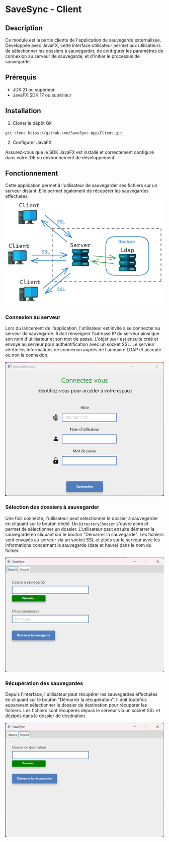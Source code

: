 # SaveSync - Client

## Description
Ce module est la partie cliente de l'application de sauvegarde externalisée. Développée avec JavaFX, cette interface utilisateur permet aux utilisateurs de sélectionner les dossiers à sauvegarder, de configurer les paramètres de connexion au serveur de sauvegarde, et d'initier le processus de sauvegarde.

## Prérequis
- JDK 21 ou supérieur
- JavaFX SDK 17 ou supérieur

## Installation
1. Cloner le dépôt Git
```
git clone https://github.com/SaveSync-App/Client.git
```

2. Configurer JavaFX

Assurez-vous que le SDK JavaFX est installé et correctement configuré dans votre IDE ou environnement de développement.

## Fonctionnement

Cette application permet à l'utilisateur de sauvegarder ses fichiers sur un serveur distant. 
Elle permet également de récupérer les sauvegardes effectuées.
![SaveSync.png](src%2Fmain%2Fresources%2Fimage%2Fdoc%2FSaveSync.png)

### Connexion au serveur

Lors du lancement de l'application, l'utilisateur est invité à se connecter au serveur de sauvegarde. Il doit renseigner l'adresse IP du serveur ainsi que son nom d'utilisateur et son mot de passe.
L'objet `User` est ensuite créé et envoyé au serveur pour authentification avec un socket SSL.
Le serveur vérifie les informations de connexion auprès de l'annuaire LDAP et accepte ou non la connexion.

![ConnectionForm.png](src%2Fmain%2Fresources%2Fimage%2Fdoc%2FConnectionForm.png)

### Sélection des dossiers à sauvegarder

Une fois connecté, l'utilisateur peut sélectionner le dossier à sauvegarder en cliquant sur le bouton dédié. 
Un `DirectoryChooser` s'ouvre alors et permet de sélectionner un dossier.
L'utilisateur peut ensuite démarrer la sauvegarde en cliquant sur le bouton "Démarrer la sauvegarde".
Les fichiers sont envoyés au serveur via un socket SSL et zipés sur le serveur avec les informations concernant la sauvegarde (date et heure) dans le nom du fichier.

![SaveForm.png](src%2Fmain%2Fresources%2Fimage%2Fdoc%2FSaveForm.png)

### Récupération des sauvegardes
Depuis l'interface, l'utilisateur peut récupérer les sauvegardes effectuées en cliquant sur le bouton "Démarrer la récupération".
Il doit toutefois auparavant sélectionner le dossier de destination pour récupérer les fichiers.
Les fichiers sont récupérés depuis le serveur via un socket SSL et dézipés dans le dossier de destination.

![RestoreForm.png](src%2Fmain%2Fresources%2Fimage%2Fdoc%2FRestoreForm.png)
